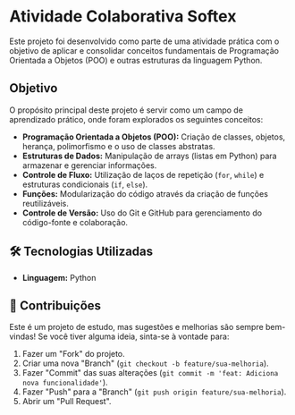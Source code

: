# Atividade Colaborativa Softex

Este projeto foi desenvolvido como parte de uma atividade prática com o objetivo de aplicar e consolidar conceitos fundamentais de Programação Orientada a Objetos (POO) e outras estruturas da linguagem Python.

##  Objetivo

O propósito principal deste projeto é servir como um campo de aprendizado prático, onde foram explorados os seguintes conceitos:

* **Programação Orientada a Objetos (POO):** Criação de classes, objetos, herança, polimorfismo e o uso de classes abstratas.
* **Estruturas de Dados:** Manipulação de arrays (listas em Python) para armazenar e gerenciar informações.
* **Controle de Fluxo:** Utilização de laços de repetição (`for`, `while`) e estruturas condicionais (`if`, `else`).
* **Funções:** Modularização do código através da criação de funções reutilizáveis.
* **Controle de Versão:** Uso do Git e GitHub para gerenciamento do código-fonte e colaboração.

## 🛠️ Tecnologias Utilizadas

* **Linguagem:** Python

## 🤝 Contribuições

Este é um projeto de estudo, mas sugestões e melhorias são sempre bem-vindas! Se você tiver alguma ideia, sinta-se à vontade para:

1.  Fazer um "Fork" do projeto.
2.  Criar uma nova "Branch" (`git checkout -b feature/sua-melhoria`).
3.  Fazer "Commit" das suas alterações (`git commit -m 'feat: Adiciona nova funcionalidade'`).
4.  Fazer "Push" para a "Branch" (`git push origin feature/sua-melhoria`).
5.  Abrir um "Pull Request".